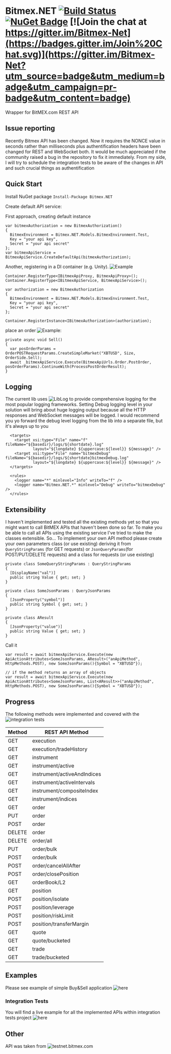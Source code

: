 # Bitmex.NET [![Build Status](https://ci.appveyor.com/api/projects/status/32r7s2skrgm9ubva?svg=true)](https://ci.appveyor.com/project/semashkinvg/bitmex-net) [![NuGet Badge](https://buildstats.info/nuget/Bitmext.Net)](https://www.nuget.org/packages/Bitmex.NET/) [![Join the chat at https://gitter.im/Bitmex-Net](https://badges.gitter.im/Join%20Chat.svg)](https://gitter.im/Bitmex-Net?utm_source=badge&utm_medium=badge&utm_campaign=pr-badge&utm_content=badge)

Wrapper for BitMEX.com REST API

## Issue reporting
Recently Bitmex API has been changed. Now it requires the NONCE value in seconds rather than milliseconds plus authentification headers have been changed for REST and WebSocket both. It would be much appreciated if the community raised a bug in the repository to fix it immediately.
From my side, I will try to schedule the integration tests to be aware of the changes in API and such crucial things as authentification


## Quick Start

Install NuGet package `Install-Package Bitmex.NET`

Create default API service:

First approach, creating default instance
```
var bitmexAuthorization = new BitmexAuthorization() 
{
  BitmexEnvironment = Bitmex.NET.Models.BitmexEnvironment.Test,
  Key = "your api key",
  Secret = "your api secret"
};
var bitmexApiService = BitmexApiService.CreateDefaultApi(bitmexAuthorization);
```

Another, registering in a DI container (e.g. Unity). ![Example](/Bitmex.NET.IntegrationTests/BitmexNetUnityExtension.cs)
```
Container.RegisterType<IBitmexApiProxy, BitmexApiProxy>();
Container.RegisterType<IBitmexApiService, BitmexApiService>();

var authorization = new BitmexAuthorization
{
  BitmexEnvironment = Bitmex.NET.Models.BitmexEnvironment.Test,
  Key = "your api key",
  Secret = "your api secret"
};

Container.RegisterInstance<IBitmexAuthorization>(authorization);
```
place an order ![Example](/Bitmex.NET.Example/MainWindowViewModel.cs):
```
private async void Sell()
{
  var posOrderParams = OrderPOSTRequestParams.CreateSimpleMarket("XBTUSD", Size, OrderSide.Sell);
  await _bitmexApiService.Execute(BitmexApiUrls.Order.PostOrder, posOrderParams).ContinueWith(ProcessPostOrderResult);
}
```

## Logging
The current lib uses ![LibLog](https://github.com/damianh/LibLog) to provide comprehensive logging for the most popular logging frameworks. Setting Debug logging level in your solution will bring about huge logging output because all the HTTP responses and WebSocket messages will be logged. I would recommend you yo forward the debug level logging from the lib into a separate file, but it's always up to you

```
  <targets>
    <target xsi:type="File" name="f" fileName="${basedir}/logs/${shortdate}.log"
            layout="${longdate} ${uppercase:${level}} ${message}" />
    <target xsi:type="File" name="bitmexDebug" fileName="${basedir}/logs/${shortdate}bitmexDebug.log"
            layout="${longdate} ${uppercase:${level}} ${message}" />
  </targets>

  <rules>
    <logger name="*" minlevel="Info" writeTo="f" />
    <logger name="Bitmex.NET.*" minlevel="Debug" writeTo="bitmexDebug" />
  </rules>
```

## Extensibility
I haven't implemented and tested all the existing methods yet so that you might want to call BitMEX APIs that haven't been done so far. To make you be able to call all APIs using the existing service I've tried to make the classes extensible.
So...
To implement your own API method please create your own parameters class (or use existing) deriving it from `QueryStringParams` (for GET requests) or `JsonQueryParams`(for POST/PUT/DELETE requests) and a class for requests (or use existing)

```
private class SomeQueryStringParams : QueryStringParams
{
  [DisplayName("val")]
  public string Value { get; set; }
}

private class SomeJsonParams : QueryJsonParams
{
  [JsonProperty("symbol")]
  public string Symbol { get; set; }
}

private class AResult
{
  [JsonProperty("value")]
  public string Value { get; set; }
}
```
Call it
```
var result = await bitmexApiService.Execute(new ApiActionAttributes<SomeJsonParams, AResult>("anApiMethod", HttpMethods.POST), new SomeJsonParams(){Symbol = "XBTUSD"});

// if the method returns an array of objects
var result = await bitmexApiService.Execute(new ApiActionAttributes<SomeJsonParams, List<AResult>>("anApiMethod", HttpMethods.POST), new SomeJsonParams(){Symbol = "XBTUSD"});
```


## Progress
The following methods were implemented and covered with the ![integration tests](/Bitmex.NET.IntegrationTests)


Method|REST API Method
------------|------------
GET|execution
GET|execution/tradeHistory
GET|instrument
GET|instrument/active
GET|instrument/activeAndIndices
GET|instrument/activeIntervals
GET|instrument/compositeIndex
GET|instrument/indices
GET |order
PUT |order
POST |order
DELETE |order
DELETE |order/all
PUT |order/bulk
POST |order/bulk
POST |order/cancelAllAfter
POST |order/closePosition
GET |orderBook/L2|yes
GET |position|yes
POST |position/isolate
POST |position/leverage
POST |position/riskLimit
POST |position/transferMargin
GET |quote
GET |quote/bucketed
GET |trade
GET |trade/bucketed


## Examples

Please see example of simple Buy&Sell application ![here](/Bitmex.NET.Example)

### Integration Tests

You will find a live example for all the implemented APIs within integration tests project ![here](/Bitmex.NET.IntegrationTests)

## Other

API was taken from ![testnet.bitmex.com](https://testnet.bitmex.com/api/explorer/)
